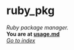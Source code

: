 # ruby_pkg
*Ruby package manager.*  
**You are at [usage.md](usage.md)**  
[*Go to index*](index.md)